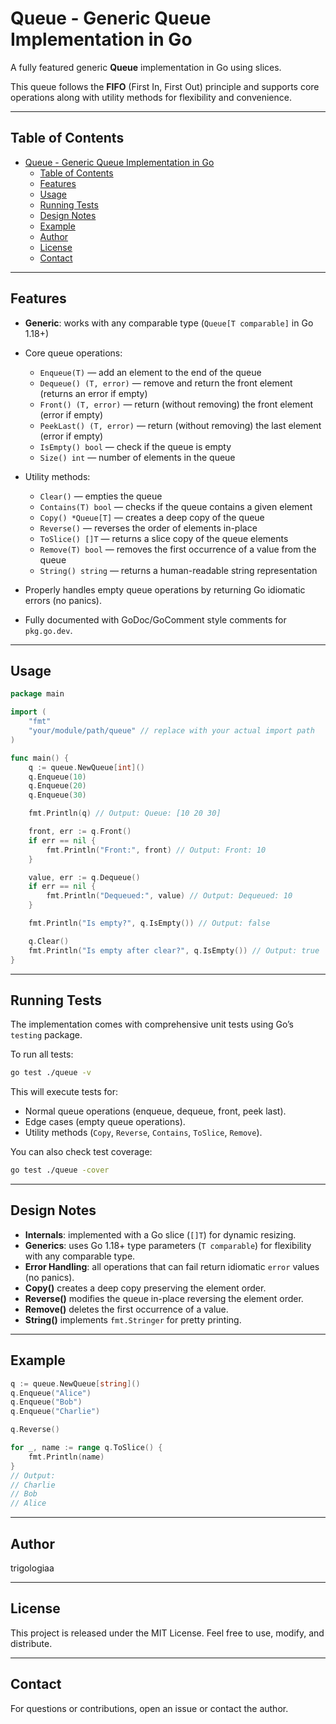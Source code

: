 # Queue - Generic Queue Implementation in Go

A fully featured generic **Queue** implementation in Go using slices.

This queue follows the **FIFO** (First In, First Out) principle and supports core operations along with utility methods for flexibility and convenience.

---

## Table of Contents

- [Queue - Generic Queue Implementation in Go](#queue---generic-queue-implementation-in-go)
  - [Table of Contents](#table-of-contents)
  - [Features](#features)
  - [Usage](#usage)
  - [Running Tests](#running-tests)
  - [Design Notes](#design-notes)
  - [Example](#example)
  - [Author](#author)
  - [License](#license)
  - [Contact](#contact)

---

## Features

- **Generic**: works with any comparable type (`Queue[T comparable]` in Go 1.18+)

- Core queue operations:

  - `Enqueue(T)` — add an element to the end of the queue
  - `Dequeue() (T, error)` — remove and return the front element (returns an error if empty)
  - `Front() (T, error)` — return (without removing) the front element (error if empty)
  - `PeekLast() (T, error)` — return (without removing) the last element (error if empty)
  - `IsEmpty() bool` — check if the queue is empty
  - `Size() int` — number of elements in the queue

- Utility methods:

  - `Clear()` — empties the queue
  - `Contains(T) bool` — checks if the queue contains a given element
  - `Copy() *Queue[T]` — creates a deep copy of the queue
  - `Reverse()` — reverses the order of elements in-place
  - `ToSlice() []T` — returns a slice copy of the queue elements
  - `Remove(T) bool` — removes the first occurrence of a value from the queue
  - `String() string` — returns a human-readable string representation

- Properly handles empty queue operations by returning Go idiomatic errors (no panics).

- Fully documented with GoDoc/GoComment style comments for `pkg.go.dev`.

---

## Usage

```go
package main

import (
	"fmt"
	"your/module/path/queue" // replace with your actual import path
)

func main() {
	q := queue.NewQueue[int]()
	q.Enqueue(10)
	q.Enqueue(20)
	q.Enqueue(30)

	fmt.Println(q) // Output: Queue: [10 20 30]

	front, err := q.Front()
	if err == nil {
		fmt.Println("Front:", front) // Output: Front: 10
	}

	value, err := q.Dequeue()
	if err == nil {
		fmt.Println("Dequeued:", value) // Output: Dequeued: 10
	}

	fmt.Println("Is empty?", q.IsEmpty()) // Output: false

	q.Clear()
	fmt.Println("Is empty after clear?", q.IsEmpty()) // Output: true
}
```

---

## Running Tests

The implementation comes with comprehensive unit tests using Go’s `testing` package.

To run all tests:

```bash
go test ./queue -v
```

This will execute tests for:

- Normal queue operations (enqueue, dequeue, front, peek last).
- Edge cases (empty queue operations).
- Utility methods (`Copy`, `Reverse`, `Contains`, `ToSlice`, `Remove`).

You can also check test coverage:

```bash
go test ./queue -cover
```

---

## Design Notes

- **Internals**: implemented with a Go slice (`[]T`) for dynamic resizing.
- **Generics**: uses Go 1.18+ type parameters (`T comparable`) for flexibility with any comparable type.
- **Error Handling**: all operations that can fail return idiomatic `error` values (no panics).
- **Copy()** creates a deep copy preserving the element order.
- **Reverse()** modifies the queue in-place reversing the element order.
- **Remove()** deletes the first occurrence of a value.
- **String()** implements `fmt.Stringer` for pretty printing.

---

## Example

```go
q := queue.NewQueue[string]()
q.Enqueue("Alice")
q.Enqueue("Bob")
q.Enqueue("Charlie")

q.Reverse()

for _, name := range q.ToSlice() {
	fmt.Println(name)
}
// Output:
// Charlie
// Bob
// Alice
```

---

## Author

trigologiaa

---

## License

This project is released under the MIT License. Feel free to use, modify, and distribute.

---

## Contact

For questions or contributions, open an issue or contact the author.
